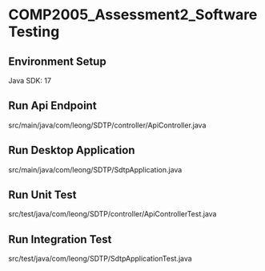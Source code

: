 # COMP2005_Assessment2_SoftwareTesting

## Environment Setup
Java SDK: 17

## Run Api Endpoint
src/main/java/com/leong/SDTP/controller/ApiController.java

## Run Desktop Application
src/main/java/com/leong/SDTP/SdtpApplication.java

## Run Unit Test
src/test/java/com/leong/SDTP/controller/ApiControllerTest.java

## Run Integration Test
src/test/java/com/leong/SDTP/SdtpApplicationTest.java 
